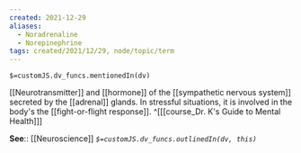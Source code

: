 ```yaml
---
created: 2021-12-29 
aliases:
  - Noradrenaline
  - Norepinephrine
tags: created/2021/12/29, node/topic/term
---
```

`$=customJS.dv_funcs.mentionedIn(dv)`

[[Neurotransmitter]] and [[hormone]] of the [[sympathetic nervous system]] secreted by the [[adrenal]] glands. In stressful situations, it is involved in the body's the [[fight-or-flight response]].
 ^[[[course_Dr. K's Guide to Mental Health]]]

**See**:: [[Neuroscience]]
*`$=customJS.dv_funcs.outlinedIn(dv, this)`*